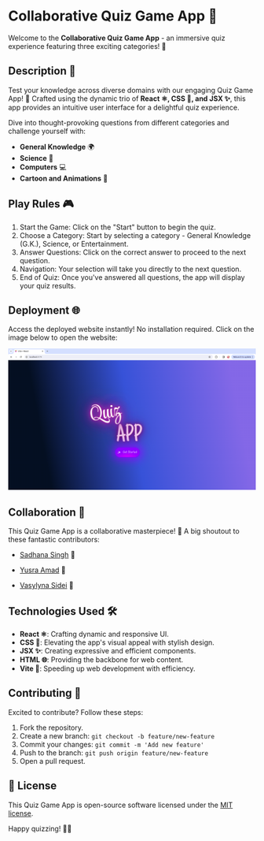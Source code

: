 # Collaborative Quiz Game App 🚀

Welcome to the **Collaborative Quiz Game App** - an immersive quiz experience featuring three exciting categories! 🎉

## Description 📝

Test your knowledge across diverse domains with our engaging Quiz Game App! 🧠 Crafted using the dynamic trio of **React ⚛️, CSS 🎨, and JSX ✨**, this app provides an intuitive user interface for a delightful quiz experience.

Dive into thought-provoking questions from different categories and challenge yourself with:

- **General Knowledge** 🌍
- **Science** 🧪
- **Computers** 💻
- **Cartoon and Animations** 🎨

## Play Rules 🎮

1. Start the Game: Click on the "Start" button to begin the quiz.
2. Choose a Category: Start by selecting a category - General Knowledge (G.K.), Science, or Entertainment.
3. Answer Questions: Click on the correct answer to proceed to the next question.
4. Navigation: Your selection will take you directly to the next question.
5. End of Quiz: Once you've answered all questions, the app will display your quiz results.

## Deployment 🌐

Access the deployed website instantly! No installation required. Click on the image below to open the website:

[![Quiz Game App](quiz-app-img.png)](https://your-quiz-game-website.com)

## Collaboration 👥

This Quiz Game App is a collaborative masterpiece! 🤝 A big shoutout to these fantastic contributors:


- [Sadhana Singh](https://github.com/SadhanaSingh007) 👤

- [Yusra Amad](https://github.com/Yusra-Ahmad) 👤

- [Vasylyna Sidei](https://github.com/VasylynaSidei) 👤

## Technologies Used 🛠️

- **React ⚛️**: Crafting dynamic and responsive UI.
- **CSS 🎨**: Elevating the app's visual appeal with stylish design.
- **JSX ✨**: Creating expressive and efficient components.
- **HTML 🌐**: Providing the backbone for web content.
- **Vite 🚀**: Speeding up web development with efficiency.

## Contributing 🤝

Excited to contribute? Follow these steps:

1. Fork the repository.
2. Create a new branch: `git checkout -b feature/new-feature`
3. Commit your changes: `git commit -m 'Add new feature'`
4. Push to the branch: `git push origin feature/new-feature`
5. Open a pull request.

## 🚀 License

This Quiz Game App is open-source software licensed under the [MIT license](LICENSE).

Happy quizzing! 🧠🎉
